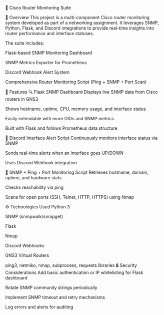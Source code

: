 📡 Cisco Router Monitoring Suite

🚀 Overview
This project is a multi-component Cisco router monitoring system developed as part of a networking assignment. It leverages SNMP, Python, Flask, and Discord integrations to provide real-time insights into router performance and interface statuses.

The suite includes:

Flask-based SNMP Monitoring Dashboard

SNMP Metrics Exporter for Prometheus

Discord Webhook Alert System

Comprehensive Router Monitoring Script (Ping + SNMP + Port Scan)

🧩 Features
🔍 Flask SNMP Dashboard
Displays live SNMP data from Cisco routers in GNS3

Shows hostname, uptime, CPU, memory usage, and interface status

Easily extendable with more OIDs and SNMP metrics

Built with Flask and follows Prometheus data structure

🚨 Discord Interface Alert Script
Continuously monitors interface status via SNMP

Sends real-time alerts when an interface goes UP/DOWN

Uses Discord Webhook integration

🧪 SNMP + Ping + Port Monitoring Script
Retrieves hostname, domain, uptime, and hardware stats

Checks reachability via ping

Scans for open ports (SSH, Telnet, HTTP, HTTPS) using Nmap

⚙️ Technologies Used
Python 3

SNMP (snmpwalk/snmpget)

Flask

Nmap

Discord Webhooks

GNS3 Virtual Routers

ping3, netmiko, nmap, subprocess, requests libraries
🔒 Security Considerations
Add basic authentication or IP whitelisting for Flask dashboard

Rotate SNMP community strings periodically

Implement SNMP timeout and retry mechanisms

Log errors and alerts for auditing

